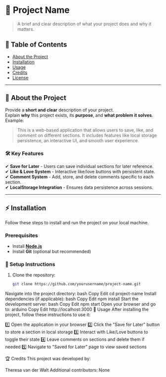 # 📌 Project Name
> A brief and clear description of what your project does and why it matters.

## 📖 Table of Contents
- [About the Project](#about-the-project)
- [Installation](#installation)
- [Usage](#usage)
- [Credits](#credits)
- [License](#license)

---

## 📌 About the Project
Provide a **short and clear** description of your project.  
Explain **why** this project exists, its **purpose**, and **what problem it solves**.  
Example:
> This is a web-based application that allows users to save, like, and comment on different sections. It includes features like local storage persistence, an interactive UI, and smooth user experience.

### **🛠 Key Features**
✔ **Save for Later** - Users can save individual sections for later reference.  
✔ **Like & Love System** - Interactive like/love buttons with persistent state.  
✔ **Comment System** - Add, store, and delete comments specific to each section.  
✔ **LocalStorage Integration** - Ensures data persistence across sessions.  

---

## ⚡ Installation
Follow these steps to install and run the project on your local machine.

### **Prerequisites**
- Install **[Node.js](https://nodejs.org/)**
- Install **Git** (optional but recommended)

### **🔧 Setup Instructions**
1. Clone the repository:
   ```bash
   git clone https://github.com/yourusername/project-name.git
Navigate into the project directory:
bash
Copy
Edit
cd project-name
Install dependencies (if applicable):
bash
Copy
Edit
npm install
Start the development server:
bash
Copy
Edit
npm start
Open your browser and go to:
arduino
Copy
Edit
http://localhost:3000
🚀 Usage
After installing the project, follow these instructions to use it:

1️⃣ Open the application in your browser
2️⃣ Click the "Save for Later" button to store a section in local storage
3️⃣ Interact with Like/Love buttons to toggle their state
4️⃣ Leave comments on sections and delete them if needed
5️⃣ Navigate to "Saved for Later" page to view saved sections


🏆 Credits
This project was developed by:

Theresa van der Walt
Additional contributors: None
